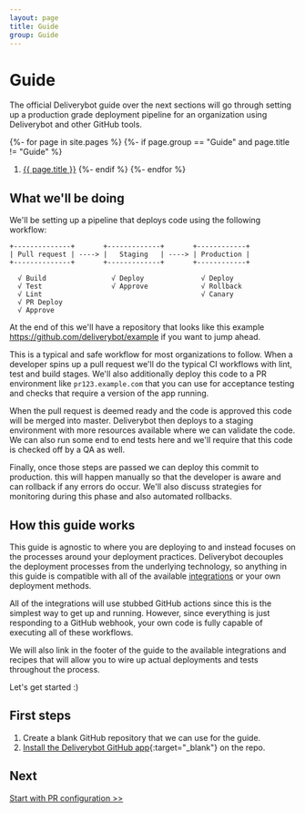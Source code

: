 ```yaml
---
layout: page
title: Guide
group: Guide
---
```


# Guide

The official Deliverybot guide over the next sections will go through setting
up a production grade deployment pipeline for an organization using Deliverybot
and other GitHub tools.

{%- for page in site.pages %}
{%- if page.group == "Guide" and page.title != "Guide" %}
1. [{{ page.title }}]({{page.url}})
{%- endif %}
{%- endfor %}

## What we'll be doing

We'll be setting up a pipeline that deploys code using the following workflow:

```
+--------------+       +-------------+       +------------+
| Pull request | ----> |   Staging   | ----> | Production |
+--------------+       +-------------+       +------------+

  √ Build                √ Deploy              √ Deploy
  √ Test                 √ Approve             √ Rollback
  √ Lint                                       √ Canary
  √ PR Deploy
  √ Approve
```

At the end of this we'll have a repository that looks like this example
<https://github.com/deliverybot/example> if you want to jump ahead.

This is a typical and safe workflow for most organizations to follow. When a
developer spins up a pull request we'll do the typical CI workflows with
lint, test and build stages. We'll also additionally deploy this code to a PR
environment like `pr123.example.com` that you can use for acceptance testing
and checks that require a version of the app running.

When the pull request is deemed ready and the code is approved this code will
be merged into master. Deliverybot then deploys to a staging environment with
more resources available where we can validate the code. We can also run some
end to end tests here and we'll require that this code is checked off by a QA
as well.

Finally, once those steps are passed we can deploy this commit to production.
this will happen manually so that the developer is aware and can rollback if
any errors do occur. We'll also discuss strategies for monitoring during this
phase and also automated rollbacks.

## How this guide works

This guide is agnostic to where you are deploying to and instead focuses on the
processes around your deployment practices. Deliverybot decouples the
deployment processes from the underlying technology, so anything in this guide
is compatible with all of the available [integrations](/docs/integrations) or
your own deployment methods.

All of the integrations will use stubbed GitHub actions since this is the
simplest way to get up and running. However, since everything is just responding
to a GitHub webhook, your own code is fully capable of executing all of these
workflows.

We will also link in the footer of the guide to the available integrations
and recipes that will allow you to wire up actual deployments and tests
throughout the process.

Let's get started :)

## First steps

1. Create a blank GitHub repository that we can use for the guide.
2. [Install the Deliverybot GitHub app][app]{:target="_blank"} on the repo.

## Next

[Start with PR configuration >>](/docs/guide/1-pr-ci)

[app]: {{site.start_url}}
